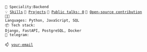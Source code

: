 <code>👷 Speciality:Backend</code><br>
<code>💡 [Skills](SKILLS.md)</code>
<code>🧻 [Projects](PROJECTS.md)</code>
<code>📢 [Public talks: 0](TALKS.md)</code>
<code>👀 [Open-source contribution](CONTRIBUTION.md)</code><br>
<code>🧑‍💻 Languages: Python, JavaScript, SQL </code><br>
<code>📦 Tech stack: 
  Django, FastAPI, PostgreSQL, Docker
</code><br>
<code>💬 telegram: </code><br>
<code>📫 [your-email](mailto:your-email)</code>
